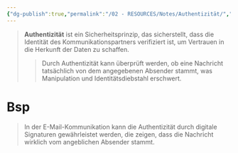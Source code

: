 ```yaml
---
{"dg-publish":true,"permalink":"/02 - RESOURCES/Notes/Authentizität/","tags":["it-sicherheit"],"noteIcon":"","updated":"2024-11-04T08:49:49.000+01:00"}
---
```


>**Authentizität** ist ein Sicherheitsprinzip, das sicherstellt, dass die Identität des Kommunikationspartners verifiziert ist, um Vertrauen in die Herkunft der Daten zu schaffen. 
>>Durch Authentizität kann überprüft werden, ob eine Nachricht tatsächlich von dem angegebenen Absender stammt, was Manipulation und Identitätsdiebstahl erschwert.

# Bsp
 >In der E-Mail-Kommunikation kann die Authentizität durch digitale Signaturen gewährleistet werden, die zeigen, dass die Nachricht wirklich vom angeblichen Absender stammt.